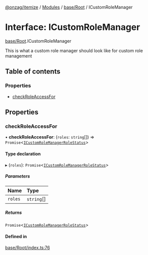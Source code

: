 [@onzag/itemize](../README.md) / [Modules](../modules.md) / [base/Root](../modules/base_Root.md) / ICustomRoleManager

# Interface: ICustomRoleManager

[base/Root](../modules/base_Root.md).ICustomRoleManager

This is what a custom role manager should look like
for custom role management

## Table of contents

### Properties

- [checkRoleAccessFor](base_Root.ICustomRoleManager.md#checkroleaccessfor)

## Properties

### checkRoleAccessFor

• **checkRoleAccessFor**: (`roles`: `string`[]) => `Promise`\<[`ICustomRoleManagerRoleStatus`](base_Root.ICustomRoleManagerRoleStatus.md)\>

#### Type declaration

▸ (`roles`): `Promise`\<[`ICustomRoleManagerRoleStatus`](base_Root.ICustomRoleManagerRoleStatus.md)\>

##### Parameters

| Name | Type |
| :------ | :------ |
| `roles` | `string`[] |

##### Returns

`Promise`\<[`ICustomRoleManagerRoleStatus`](base_Root.ICustomRoleManagerRoleStatus.md)\>

#### Defined in

[base/Root/index.ts:76](https://github.com/onzag/itemize/blob/59702dd5/base/Root/index.ts#L76)
